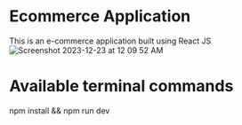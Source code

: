 # Ecommerce Application
This is an e-commerce application built using React JS  
![Screenshot 2023-12-23 at 12 09 52 AM](https://github.com/ashish-augustine/finish/assets/2153396/b77e4dd5-f300-407a-a2cd-dd7e677fbc40)

# Available terminal commands
npm install && npm run dev
 
